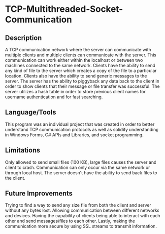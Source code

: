 # TCP-Multithreaded-Socket-Communication

## Description
A TCP communication network where the server can communicate with multiple clients and multiple clients can communicate with the server. This communication can work either within the localhost or between two machines connected to the same network. Clients have the ability to send any kind of file to the server which creates a copy of the file to a particular location. Clients also have the ability to send generic messages to the server. The server has the ability to piggyback any data back to the client in order to show clients that their message or file transfer was successful. The server utilizes a hash table in order to store previous client names for username authentication and for fast searching. 

## Language/Tools
This program was an individual project that was created in order to better understand TCP communication protocols as well as solidify understanding in Windows Forms, C# APIs and Libraries, and socket programming.

## Limitations
Only allowed to send small files (100 KB), large files causes the server and client to crash. Communication can only occur via the same network or through local host. The server doesn't have the ability to send back files to the client.

## Future Improvements
Trying to find a way to send any size file from both the client and server without any bytes lost. Allowing communication between different networks and devices. Having the capability of clients being able to interact with each other and send messages/files to each other. Lastly, making the communication more secure by using SSL streams to transmit information.
